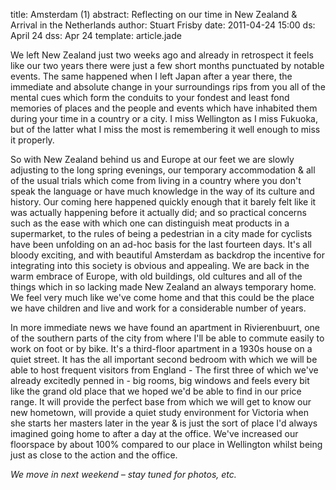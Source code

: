 title: Amsterdam (1)
abstract: Reflecting on our time in New Zealand & Arrival in the Netherlands
author: Stuart Frisby
date: 2011-04-24 15:00
ds: April 24
dss: Apr 24
template: article.jade

We left New Zealand just two weeks ago and already in retrospect it feels like our two years there were just a few short months punctuated by notable events. The same happened when I left Japan after a year there, the immediate and absolute change in your surroundings rips from you all of the mental cues which form the conduits to your fondest and least fond memories of places and the people and events which have inhabited them during your time in a country or a city. I miss Wellington as I miss Fukuoka, but of the latter what I miss the most is remembering it well enough to miss it properly.

So with New Zealand behind us and Europe at our feet we are slowly adjusting to the long spring evenings, our temporary accommodation & all of the usual trials which come from living in a country where you don't speak the language or have much knowledge in the way of its culture and history. Our coming here happened quickly enough that it barely felt like it was actually happening before it actually did; and so practical concerns such as the ease with which one can distinguish meat products in a supermarket, to the rules of being a pedestrian in a city made for cyclists have been unfolding on an ad-hoc basis for the last fourteen days. It's all bloody exciting, and with beautiful Amsterdam as backdrop the incentive for integrating into this society is obvious and appealing. We are back in the warm embrace of Europe, with old buildings, old cultures and all of the things which in so lacking made New Zealand an always temporary home. We feel very much like we've come home and that this could be the place we have children and live and work for a considerable number of years.

In more immediate news we have found an apartment in Rivierenbuurt, one of the southern parts of the city from where I'll be able to commute easily to work on foot or by bike. It's a third-floor apartment in a 1930s house on a quiet street. It has the all important second bedroom with which we will be able to host frequent visitors from England - The first three of which we've already excitedly penned in - big rooms, big windows and feels every bit like the grand old place that we hoped we'd be able to find in our price range. It will provide the perfect base from which we will get to know our new hometown, will provide a quiet study environment for Victoria when she starts her masters later in the year & is just the sort of place I'd always imagined going home to after a day at the office. We've increased our floorspace by about 100% compared to our place in Wellington whilst being just as close to the action and the office.

_We move in next weekend – stay tuned for photos, etc._